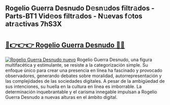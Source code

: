## Rogelio Guerra Desnudo D𝚎sn𝚞dos filtr𝚊dos - Parts-BT1 Vid𝚎os filtr𝚊dos - N𝚞evas f𝚘tos atr𝚊ctivas 7hS3X

# <h2><a href="http://mb5bq9q.tromn.icu/?c=Rogelio+Guerra+Desnudo">🔗👉👉👉 Rogelio Guerra Desnudo 🔗🔗</a></h2>

[![Rogelio Guerra Desnudo nuevo](https://i.imgur.com/pEAQMta.gif)](http://mb5bq9q.tromn.icu/?c=Rogelio+Guerra+Desnudo)
Rogelio Guerra Desnudo, una figura multifacética y estimulante, se resiste a la categorización simple. Su enfoque único para crear una presencia en línea ha fascinado y provocado observadores, generando debates sobre moralidad, autorrepresentación y las complejidades de las sociedades digitales. A pesar de la ambigüedad de sus intenciones, su huella en la cultura en línea es imborrable. La determinación inquebrantable y el carisma innegable impulsan a Rogelio Guerra Desnudo a nuevas alturas en el ámbito digital.
